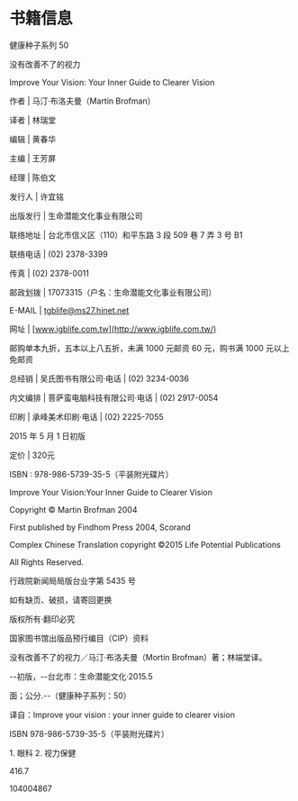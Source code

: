 # 书籍信息

健康种子系列 50

没有改善不了的视力

Improve Your Vision: Your Inner Guide to Clearer Vision

作者 | 马汀·布洛夫曼（Martin Brofman）

译者 | 林瑞堂

编辑 | 黄春华

主编 | 王芳屏

经理 | 陈伯文

发行人 | 许宜铭

出版发行 | 生命潜能文化事业有限公司

联络地址 | 台北市信义区（110）和平东路 3 段 509 巷 7 弄 3 号 B1

联络电话 | (02) 2378-3399

传真 | (02) 2378-0011

邮政划拨 | 17073315（户名：生命潜能文化事业有限公司）

E-MAIL | [tgblife@ms27.hinet.net](mailto:tgblife@ms27.hinet.net)

网址 | [www.igblife.com.tw](http://www.igblife.com.tw/)

邮购单本九折，五本以上八五折，未满 1000 元邮资 60 元，购书满 1000 元以上免邮资

总经销 | 吴氏图书有限公司·电话 | (02) 3234-0036

内文编排 | 菩萨蛮电脑科技有限公司·电话 | (02) 2917-0054

印刷 | 承峰美术印刷·电话 | (02) 2225-7055

2015 年 5 月 1 日初版

定价 | 320元

ISBN : 978-986-5739-35-5（平装附光碟片）

Improve Your Vision:Your Inner Guide to Clearer Vision

Copyright © Martin Brofman 2004

First published by Findhom Press 2004, Scorand

Complex Chinese Translation copyright ©2015 Life Potential Publications

All Rights Reserved.

行政院新闻局局版台业字第 5435 号

如有缺页、破损，请寄回更换

版权所有·翻印必究

国家图书馆出版品预行编目（CIP）资料

没有改善不了的视力／马汀·布洛夫曼（Mortin Brofman）著；林端堂译。

--初版，--台北市：生命潜能文化·2015.5

面；公分.--（健康种子系列：50）

译自：Improve your vision : your inner guide to clearer vision

ISBN 978-986-5739-35-5（平装附光碟片）

1\. 眼科 2. 视力保健

416.7

104004867
